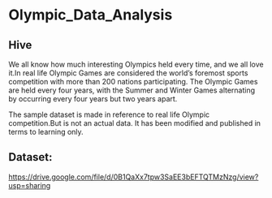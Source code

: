 # Olympic_Data_Analysis
## Hive 

We all know how much interesting Olympics held every time, and we all love it.In real life Olympic Games are considered the world’s foremost sports competition with more than 200 nations participating. The Olympic Games are held every four years, with the Summer and Winter Games alternating by occurring every four years but two years apart.

The sample dataset is made in reference to real life Olympic competition.But is not an actual data. It has been modified and published in terms to learning only.

## Dataset:
https://drive.google.com/file/d/0B1QaXx7tpw3SaEE3bEFTQTMzNzg/view?usp=sharing
